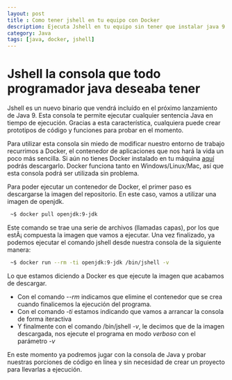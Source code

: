 ```yaml
---
layout: post
title : Como tener jshell en tu equipo con Docker
description: Ejecuta Jshell en tu equipo sin tener que instalar java 9
category: Java
tags: [java, docker, jshell]
---
```


# Jshell la consola que todo programador java deseaba tener

Jshell es un nuevo binario que vendrá incluído en el próximo lanzamiento de Java 9. Esta consola te permite ejecutar cualquier sentencia Java en tiempo de ejecución. Gracias a esta característica, cualquiera puede crear prototipos de código y funciones para probar en el momento. 

Para utilizar esta consola sin miedo de modificar nuestro entorno de trabajo recurrimos a Docker, el contenedor de aplicaciones que nos hará la vida un poco más sencilla. Si aún no tienes Docker instalado en tu máquina [aquí](https://www.docker.com/community-edition#/download) podrás descargarlo. Docker funciona tanto en Windows/Linux/Mac, así que esta consola podrá ser utilizada sin problema.

Para poder ejecutar un contenedor de Docker, el primer paso es descargarse la imagen del repositorio. En este caso, vamos a utilizar una imagen de openjdk.

```bash
 ~$ docker pull openjdk:9-jdk
```

Este comando se trae una serie de archivos (llamadas capas), por los que estÃ¡ compuesta la imagen que vamos a ejecutar. Una vez finalizado, ya podemos ejecutar el comando jshell desde nuestra consola de la siguiente manera:

```bash
 ~$ docker run --rm -ti openjdk:9-jdk /bin/jshell -v
````

Lo que estamos diciendo a Docker es que ejecute la imagen que acabamos de descargar. 

- Con el comando _--rm_ indicamos que elimine el contenedor que se crea cuando finalicemos la ejecución del programa. 
- Con el comando _-ti_ estamos indicando que vamos a arrancar la consola de forma iteractiva
- Y finalmente con el comando /bin/jshell _-v_, le decimos que de la imagen descargada, nos ejecute el programa en modo _verboso_ con el parámetro _-v_

En este momento ya podremos jugar con la consola de Java y probar nuestras porciones de código en línea y sin necesidad de crear un proyecto para llevarlas a ejecución.

